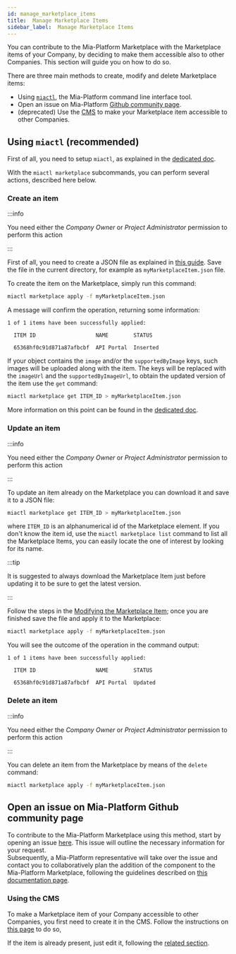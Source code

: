 ```yaml
---
id: manage_marketplace_items
title:  Manage Marketplace Items
sidebar_label:  Manage Marketplace Items
---
```


You can contribute to the Mia-Platform Marketplace with the Marketplace items of your Company, by deciding to make them accessible also to other Companies. This section will guide you on how to do so.

There are three main methods to create, modify and delete Marketplace items:

* Using [`miactl`](/docs/cli/miactl/overview), the Mia-Platform command line interface tool.
* Open an issue on Mia-Platform [Github community page](https://github.com/mia-platform/community).
* (deprecated) Use the [CMS](/business_suite/guide_cms.md) to make your Marketplace item accessible to other Companies.

## Using `miactl` (recommended)




First of all, you need to setup `miactl`, as explained in the [dedicated doc](/docs/cli/miactl/setup).

With the `miactl marketplace` subcommands, you can perform several actions, described here below.

### Create an item 

:::info

You need either the *Company Owner* or *Project Administrator* permission to perform this action

:::

First of all, you need to create a JSON file as explained in [this guide](/marketplace/add_to_marketplace/contributing_overview.md#how-to-configure-a-new-component). 
Save the file in the current directory, for example as `myMarketplaceItem.json` file.



To create the item on the Marketplace, simply run this command:

```sh
miactl marketplace apply -f myMarketplaceItem.json
```

A message will confirm the operation, returning some information:
```
1 of 1 items have been successfully applied:

  ITEM ID                   NAME        STATUS   

  65368hf0c91d871a87afbcbf  API Portal  Inserted  
```


If your object contains the `image` and/or the `supportedByImage` keys, such images will be uploaded along with the item.
The keys will be replaced with the `imageUrl` and the `supportedByImageUrl`, to obtain the updated version of the item use the `get` command: 
```sh
miactl marketplace get ITEM_ID > myMarketplaceItem.json
```

More information on this point can be found in the [dedicated doc](/docs/cli/miactl/commands#apply).

### Update an item

:::info

You need either the *Company Owner* or *Project Administrator* permission to perform this action

:::

To update an item already on the Marketplace you can download it and save it to a JSON file:

```sh
miactl marketplace get ITEM_ID > myMarketplaceItem.json
```
where `ITEM_ID` is an alphanumerical id of the Marketplace element. If you don't know the item id, use the `miactl marketplace list` command to list all the Marketplace Items, you can easily locate the one of interest by looking for its name.

:::tip

It is suggested to always download the Marketplace Item just before updating it to be sure to get the latest version.

:::

Follow the steps in the [Modifying the Marketplace Item](#enabling-the-visibility-to-all-companies); once you are finished save the file and apply it to the Marketplace:

```sh
miactl marketplace apply -f myMarketplaceItem.json
```

You will see the outcome of the operation in the command output:
```
1 of 1 items have been successfully applied:

  ITEM ID                   NAME        STATUS   

  65368hf0c91d871a87afbcbf  API Portal  Updated  
```

### Delete an item

:::info

You need either the *Company Owner* or *Project Administrator* permission to perform this action

:::

You can delete an item from the Marketplace by means of the `delete` command:

```sh
miactl marketplace apply -f myMarketplaceItem.json
```

## Open an issue on Mia-Platform Github community page

To contribute to the Mia-Platform Marketplace using this method, start by opening an issue [here](https://github.com/mia-platform/community/issues/new?assignees=%40mia-platform%2Fsig-marketplace&labels=marketplace&projects=&template=marketplace-contribution.yaml&title=%5BNew+marketplace+item%5D%3A+). This issue will outline the necessary information for your request.  
Subsequently, a Mia-Platform representative will take over the issue and contact you to collaboratively plan the addition of the component to the Mia-Platform Marketplace, following the guidelines described on [this documentation page](/marketplace/add_to_marketplace/contributing_overview.md).

### Using the CMS

To make a Marketplace item of your Company accessible to other Companies, you first need to create it in the CMS. Follow the instructions on [this page](/marketplace/add_to_marketplace/contributing_overview.md#how-to-configure-a-new-component) to do so,

If the item is already present, just edit it, following the [related section](#enabling-the-visibility-to-all-companies).


